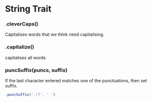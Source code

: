 # String Trait

### .cleverCaps()
Capitalises words that we think need capitalising.

### .capitalize()
capitalises all words

### puncSuffix(puncs, suffix)
If the last character entered matches one of the punctuations, then set suffix.

```js
.puncSuffix('.!?', ' ')
```
